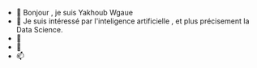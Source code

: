- 👋 Bonjour , je suis Yakhoub Wgaue 
- 👀 Je suis intéressé par l'inteligence artificielle , et plus précisement la Data Science.
- 🌱 
- 💞️ 
- 📫 

<!---
Ywague/Ywague is a ✨ special ✨ repository because its `README.md` (this file) appears on your GitHub profile.
You can click the Preview link to take a look at your changes.
--->
